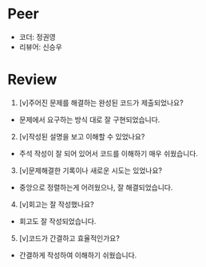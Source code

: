 # Peer
- 코더: 정권영
- 리뷰어: 신승우

# Review
1. [v]주어진 문제를 해결하는 완성된 코드가 제출되었나요?
- 문제에서 요구하는 방식 대로 잘 구현되었습니다.

2. [v]작성된 설명을 보고 이해할 수 있었나요?
- 주석 작성이 잘 되어 있어서 코드를 이해하기 매우 쉬웠습니다.

3. [v]문제해결한 기록이나 새로운 시도는 있었나요?
- 중앙으로 정렬하는게 어려웠으나, 잘 해결되었습니다.

4. [v]회고는 잘 작성했나요?
- 회고도 잘 작성되었습니다.

5. [v]코드가 간결하고 효율적인가요?
- 간결하게 작성하여 이해하기 쉬웠습니다.